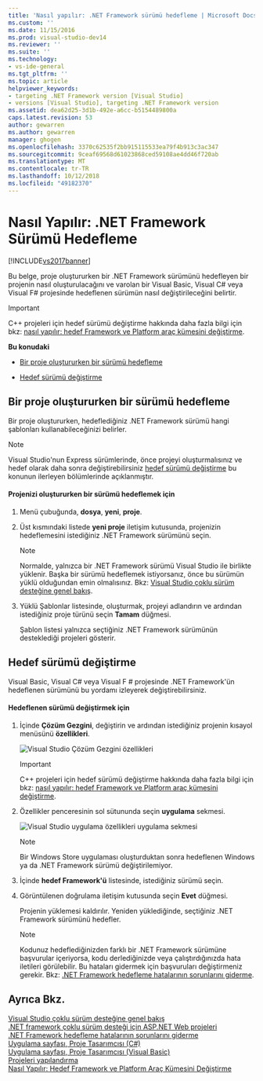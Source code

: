 ```yaml
---
title: 'Nasıl yapılır: .NET Framework sürümü hedefleme | Microsoft Docs'
ms.custom: ''
ms.date: 11/15/2016
ms.prod: visual-studio-dev14
ms.reviewer: ''
ms.suite: ''
ms.technology:
- vs-ide-general
ms.tgt_pltfrm: ''
ms.topic: article
helpviewer_keywords:
- targeting .NET Framework version [Visual Studio]
- versions [Visual Studio], targeting .NET Framework version
ms.assetid: dea62d25-3d1b-492e-a6cc-b5154489800a
caps.latest.revision: 53
author: gewarren
ms.author: gewarren
manager: ghogen
ms.openlocfilehash: 3370c62535f2bb915115533ea79f4b913c3ac347
ms.sourcegitcommit: 9ceaf69568d61023868ced59108ae4dd46f720ab
ms.translationtype: MT
ms.contentlocale: tr-TR
ms.lasthandoff: 10/12/2018
ms.locfileid: "49182370"
---
```

# <a name="how-to-target-a-version-of-the-net-framework"></a>Nasıl Yapılır: .NET Framework Sürümü Hedefleme
[!INCLUDE[vs2017banner](../includes/vs2017banner.md)]

Bu belge, proje oluştururken bir .NET Framework sürümünü hedefleyen bir projenin nasıl oluşturulacağını ve varolan bir Visual Basic, Visual C# veya Visual F# projesinde hedeflenen sürümün nasıl değiştirileceğini belirtir.  
  
> [!IMPORTANT]
>  C++ projeleri için hedef sürümü değiştirme hakkında daha fazla bilgi için bkz: [nasıl yapılır: hedef Framework ve Platform araç kümesini değiştirme](http://msdn.microsoft.com/library/031b1d54-e6e1-4da7-9868-3e75a87d9ffe).  
  
 **Bu konudaki**  
  
-   [Bir proje oluştururken bir sürümü hedefleme](../ide/how-to-target-a-version-of-the-dotnet-framework.md#bkmk_new)  
  
-   [Hedef sürümü değiştirme](../ide/how-to-target-a-version-of-the-dotnet-framework.md#bkmk_existing)  
  
##  <a name="bkmk_new"></a> Bir proje oluştururken bir sürümü hedefleme  
 Bir proje oluştururken, hedeflediğiniz .NET Framework sürümü hangi şablonları kullanabileceğinizi belirler.  
  
> [!NOTE]
>  Visual Studio'nun Express sürümlerinde, önce projeyi oluşturmalısınız ve hedef olarak daha sonra değiştirebilirsiniz [hedef sürümü değiştirme](../ide/how-to-target-a-version-of-the-dotnet-framework.md#bkmk_existing) bu konunun ilerleyen bölümlerinde açıklanmıştır.  
  
#### <a name="to-target-a-version-when-you-create-a-project"></a>Projenizi oluştururken bir sürümü hedeflemek için  
  
1.  Menü çubuğunda, **dosya**, **yeni**, **proje**.  
  
2.  Üst kısmındaki listede **yeni proje** iletişim kutusunda, projenizin hedeflemesini istediğiniz .NET Framework sürümünü seçin.  
  
    > [!NOTE]
    >  Normalde, yalnızca bir .NET Framework sürümü Visual Studio ile birlikte yüklenir. Başka bir sürümü hedeflemek istiyorsanız, önce bu sürümün yüklü olduğundan emin olmalısınız. Bkz: [Visual Studio çoklu sürüm desteğine genel bakış](../ide/visual-studio-multi-targeting-overview.md).  
  
3.  Yüklü Şablonlar listesinde, oluşturmak, projeyi adlandırın ve ardından istediğiniz proje türünü seçin **Tamam** düğmesi.  
  
     Şablon listesi yalnızca seçtiğiniz .NET Framework sürümünün desteklediği projeleri gösterir.  
  
##  <a name="bkmk_existing"></a> Hedef sürümü değiştirme  
 Visual Basic, Visual C# veya Visual F # projesinde .NET Framework'ün hedeflenen sürümünü bu yordamı izleyerek değiştirebilirsiniz.  
  
#### <a name="to-change-the-targeted-version"></a>Hedeflenen sürümü değiştirmek için  
  
1.  İçinde **Çözüm Gezgini**, değiştirin ve ardından istediğiniz projenin kısayol menüsünü **özellikleri**.  
  
     ![Visual Studio Çözüm Gezgini özellikleri](../ide/media/vs-slnexplorer-properties.png "vs_slnExplorer_Properties")  
  
    > [!IMPORTANT]
    >  C++ projeleri için hedef sürümü değiştirme hakkında daha fazla bilgi için bkz: [nasıl yapılır: hedef Framework ve Platform araç kümesini değiştirme](http://msdn.microsoft.com/library/031b1d54-e6e1-4da7-9868-3e75a87d9ffe).  
  
2.  Özellikler penceresinin sol sütununda seçin **uygulama** sekmesi.  
  
     ![Visual Studio uygulama özellikleri uygulama sekmesi](../ide/media/vs-slnexplorer-properties-applicationtab.png "vs_slnExplorer_Properties_ApplicationTab")  
  
    > [!NOTE]
    >  Bir Windows Store uygulaması oluşturduktan sonra hedeflenen Windows ya da .NET Framework sürümü değiştirilemiyor.  
  
3.  İçinde **hedef Framework'ü** listesinde, istediğiniz sürümü seçin.  
  
4.  Görüntülenen doğrulama iletişim kutusunda seçin **Evet** düğmesi.  
  
     Projenin yüklemesi kaldırılır. Yeniden yüklediğinde, seçtiğiniz .NET Framework sürümünü hedefler.  
  
    > [!NOTE]
    >  Kodunuz hedeflediğinizden farklı bir .NET Framework sürümüne başvurular içeriyorsa, kodu derlediğinizde veya çalıştırdığınızda hata iletileri görülebilir. Bu hataları gidermek için başvuruları değiştirmeniz gerekir. Bkz: [.NET Framework hedefleme hatalarının sorunlarını giderme](../msbuild/troubleshooting-dotnet-framework-targeting-errors.md).  
  
## <a name="see-also"></a>Ayrıca Bkz.  
 [Visual Studio çoklu sürüm desteğine genel bakış](../ide/visual-studio-multi-targeting-overview.md)   
 [.NET framework çoklu sürüm desteği için ASP.NET Web projeleri](http://msdn.microsoft.com/library/8b8145a9-62f6-4fc4-8a83-47b0487cbe76)   
 [.NET Framework hedefleme hatalarının sorunlarını giderme](../msbuild/troubleshooting-dotnet-framework-targeting-errors.md)   
 [Uygulama sayfası, Proje Tasarımcısı (C#)](../ide/reference/application-page-project-designer-csharp.md)   
 [Uygulama sayfası, Proje Tasarımcısı (Visual Basic)](../ide/reference/application-page-project-designer-visual-basic.md)   
 [Projeleri yapılandırma](http://msdn.microsoft.com/library/a1489abb-6294-4f8f-b71f-2cb126393526)   
 [Nasıl Yapılır: Hedef Framework ve Platform Araç Kümesini Değiştirme](http://msdn.microsoft.com/library/031b1d54-e6e1-4da7-9868-3e75a87d9ffe)



